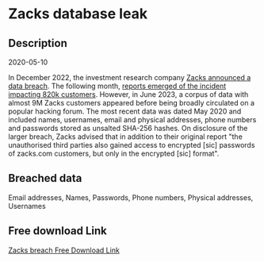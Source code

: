 # Zacks database leak

## Description

2020-05-10

In December 2022, the investment research company <a href="https://www.zacks.com/breach/" target="_blank" rel="noopener">Zacks announced a data breach</a>. The following month, <a href="https://www.bleepingcomputer.com/news/security/zacks-investment-research-data-breach-affects-820-000-clients/" target="_blank" rel="noopener">reports emerged of the incident impacting 820k customers</a>. However, in June 2023, a corpus of data with almost 9M Zacks customers appeared before being broadly circulated on a popular hacking forum. The most recent data was dated May 2020 and included names, usernames, email and physical addresses, phone numbers and passwords stored as unsalted SHA-256 hashes. On disclosure of the larger breach, Zacks advised that in addition to their original report &quot;the unauthorised third parties also gained access to encrypted [sic] passwords of zacks.com customers, but only in the encrypted [sic] format&quot;.

## Breached data

Email addresses, Names, Passwords, Phone numbers, Physical addresses, Usernames

## Free download Link

[Zacks breach Free Download Link](https://link-to.net/1229997/561.974052738362/dynamic/?r=aHR0cHM6Ly93d3cubWVkaWFmaXJlLmNvbS92aWV3L3c5Rzl5bmJSRjkyRUdZUy96YWNrcy5jb20vZmlsZQ==)